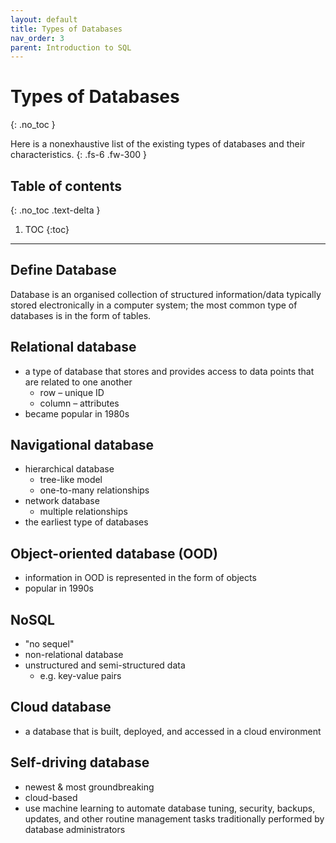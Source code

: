 ```yaml
---
layout: default
title: Types of Databases
nav_order: 3
parent: Introduction to SQL
---
```

# Types of Databases
{: .no_toc }

Here is a nonexhaustive list of the existing types of databases and their characteristics. 
{: .fs-6 .fw-300 }

## Table of contents
{: .no_toc .text-delta }

1. TOC
{:toc}

---

## Define Database
Database is an organised collection of structured information/data typically stored electronically in a computer system; the most common type of databases is in the form of tables.

## Relational database 
- a type of database that stores and provides access to data points that are related to one another
    - row – unique ID
    - column – attributes 
- became popular in 1980s

## Navigational database
- hierarchical database 
    - tree-like model
    - one-to-many relationships
- network database 
    - multiple relationships 
- the earliest type of databases

## Object-oriented database (OOD)
- information in OOD is represented in the form of objects
- popular in 1990s

## NoSQL
- "no sequel"
- non-relational database
- unstructured and semi-structured data
    - e.g. key-value pairs

## Cloud database
- a database that is built, deployed, and accessed in a cloud environment

## Self-driving database
- newest & most groundbreaking
- cloud-based
- use machine learning to automate database tuning, security, backups, updates, and other routine management tasks traditionally performed by database administrators








